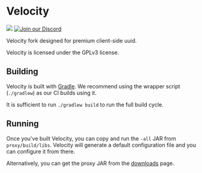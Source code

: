 # Velocity

[![](https://jitci.com/gh/danib150/Velocity/svg)](https://jitci.com/gh/danib150/Velocity)
[![Join our Discord](https://img.shields.io/discord/289587909051416579.svg?logo=discord&label=)](https://discord.gg/RDZxsnZRVf)

Velocity fork designed for premium client-side uuid.

Velocity is licensed under the GPLv3 license.

## Building

Velocity is built with [Gradle](https://gradle.org). We recommend using the
wrapper script (`./gradlew`) as our CI builds using it.

It is sufficient to run `./gradlew build` to run the full build cycle.

## Running

Once you've built Velocity, you can copy and run the `-all` JAR from
`proxy/build/libs`. Velocity will generate a default configuration file
and you can configure it from there.

Alternatively, you can get the proxy JAR from the [downloads](https://papermc.io/downloads#Velocity)
page.
